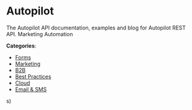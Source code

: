 # Autopilot


The Autopilot API documentation, examples and blog for Autopilot REST API. Marketing Automation



**Categories**:
- [Forms](https://github.com/apis-list/apis-list#forms)
- [Marketing](https://github.com/apis-list/apis-list#marketing)
- [B2B](https://github.com/apis-list/apis-list#b2b)
- [Best Practices](https://github.com/apis-list/apis-list#best-practices)
- [Cloud](https://github.com/apis-list/apis-list#cloud)
- [Email & SMS](https://github.com/apis-list/apis-list#email-and-sms)



s)



